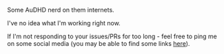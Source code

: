 Some AuDHD nerd on them internets.

I've no idea what I'm working right now.

If I'm not responding to your issues/PRs for too long - feel free to ping me on some social media (you may be able to find some links [here](https://imax.in.ua)).
